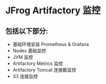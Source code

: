 # JFrog Artifactory 监控
## 包括以下部分:
- 基础环境安装 Prometheus & Grafana
- Nodes 基础监控
- JVM 监控
- Artifactory Metrics 监控
- Artifactory Tomcat 连接数监控
- S3 连接监控
